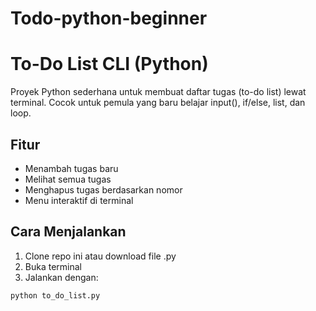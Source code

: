 # Todo-python-beginner
# To-Do List CLI (Python)

Proyek Python sederhana untuk membuat daftar tugas (to-do list) lewat terminal. Cocok untuk pemula yang baru belajar input(), if/else, list, dan loop.

## Fitur

- Menambah tugas baru
- Melihat semua tugas
- Menghapus tugas berdasarkan nomor
- Menu interaktif di terminal

## Cara Menjalankan

1. Clone repo ini atau download file .py
2. Buka terminal
3. Jalankan dengan:

```bash
python to_do_list.py

